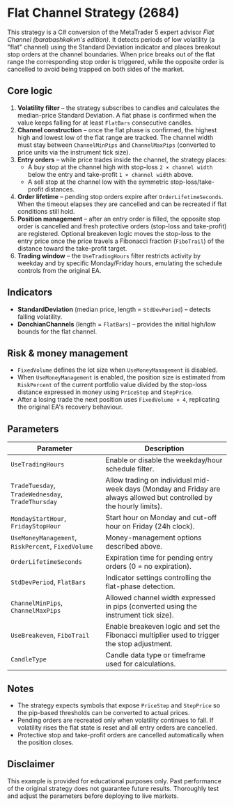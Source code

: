 # Flat Channel Strategy (2684)

This strategy is a C# conversion of the MetaTrader 5 expert advisor *Flat Channel (barabashkakvn's edition)*. It detects periods of low volatility (a "flat" channel) using the Standard Deviation indicator and places breakout stop orders at the channel boundaries. When price breaks out of the flat range the corresponding stop order is triggered, while the opposite order is cancelled to avoid being trapped on both sides of the market.

## Core logic

1. **Volatility filter** – the strategy subscribes to candles and calculates the median-price Standard Deviation. A flat phase is confirmed when the value keeps falling for at least `FlatBars` consecutive candles.
2. **Channel construction** – once the flat phase is confirmed, the highest high and lowest low of the flat range are tracked. The channel width must stay between `ChannelMinPips` and `ChannelMaxPips` (converted to price units via the instrument tick size).
3. **Entry orders** – while price trades inside the channel, the strategy places:
   - A buy stop at the channel high with stop-loss `2 × channel width` below the entry and take-profit `1 × channel width` above.
   - A sell stop at the channel low with the symmetric stop-loss/take-profit distances.
4. **Order lifetime** – pending stop orders expire after `OrderLifetimeSeconds`. When the timeout elapses they are cancelled and can be recreated if flat conditions still hold.
5. **Position management** – after an entry order is filled, the opposite stop order is cancelled and fresh protective orders (stop-loss and take-profit) are registered. Optional breakeven logic moves the stop-loss to the entry price once the price travels a Fibonacci fraction (`FiboTrail`) of the distance toward the take-profit target.
6. **Trading window** – the `UseTradingHours` filter restricts activity by weekday and by specific Monday/Friday hours, emulating the schedule controls from the original EA.

## Indicators

- **StandardDeviation** (median price, length = `StdDevPeriod`) – detects falling volatility.
- **DonchianChannels** (length = `FlatBars`) – provides the initial high/low bounds for the flat channel.

## Risk & money management

- `FixedVolume` defines the lot size when `UseMoneyManagement` is disabled.
- When `UseMoneyManagement` is enabled, the position size is estimated from `RiskPercent` of the current portfolio value divided by the stop-loss distance expressed in money using `PriceStep` and `StepPrice`.
- After a losing trade the next position uses `FixedVolume × 4`, replicating the original EA's recovery behaviour.

## Parameters

| Parameter | Description |
|-----------|-------------|
| `UseTradingHours` | Enable or disable the weekday/hour schedule filter. |
| `TradeTuesday`, `TradeWednesday`, `TradeThursday` | Allow trading on individual mid-week days (Monday and Friday are always allowed but controlled by the hourly limits). |
| `MondayStartHour`, `FridayStopHour` | Start hour on Monday and cut-off hour on Friday (24h clock). |
| `UseMoneyManagement`, `RiskPercent`, `FixedVolume` | Money-management options described above. |
| `OrderLifetimeSeconds` | Expiration time for pending entry orders (0 = no expiration). |
| `StdDevPeriod`, `FlatBars` | Indicator settings controlling the flat-phase detection. |
| `ChannelMinPips`, `ChannelMaxPips` | Allowed channel width expressed in pips (converted using the instrument tick size). |
| `UseBreakeven`, `FiboTrail` | Enable breakeven logic and set the Fibonacci multiplier used to trigger the stop adjustment. |
| `CandleType` | Candle data type or timeframe used for calculations. |

## Notes

- The strategy expects symbols that expose `PriceStep` and `StepPrice` so the pip-based thresholds can be converted to actual prices.
- Pending orders are recreated only when volatility continues to fall. If volatility rises the flat state is reset and all entry orders are cancelled.
- Protective stop and take-profit orders are cancelled automatically when the position closes.

## Disclaimer

This example is provided for educational purposes only. Past performance of the original strategy does not guarantee future results. Thoroughly test and adjust the parameters before deploying to live markets.
